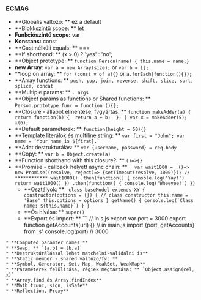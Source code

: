 
### ECMA6
* **Globális változó: ** ez a default
* **Blokkszintű scope: ** let
* **Funkciószintű scope:** var
* **Konstans:** const
* **Cast nélküli equals: ** ===
* **If shorthand: ** (x > 0) ? 'yes' : 'no';
* **Object prototype: ** `function Person(name) { this.name = name;}`
* **new Array**: `var a = new Array(size);` or `var b = [];`
* **loop on array: ** `for (const v of a){}` or `a.forEach(function(){});`
* **Array functions: ** `push, pop, join, reverse, shift, slice, sort, splice, concat`
* **Multiple params: ** `..args`
* **Object params as functions or Shared functions: ** `Person.prototype.func = function (){};`
* **Closure - állapot elmentése, fvgyártás: ** ```
function makeAdder(a) { return function(b) {  return a + b;  }; }
var x = makeAdder(5); x(6); ```
* **Default paraméterek: ** `function(height = 50){}`
* **Template literálok és multiline string: ** ```var first = "John"; var name = `Your name is ${first}.` ```
* **Adat destrukturálás: ** `var {username, password} = req.body`
* **Copy: ** `var b = Object.create(a)`
* **Function shorthand with this closure?: ** `()=>{}`
* **Promise - callback helyett async chain: ** ``` 
var wait1000 =  ()=> new Promise((resolve, reject)=> {setTimeout(resolve, 1000)});
// ************
wait1000()
  .then(function() {
    console.log('Yay!')
    return wait1000()
  })
  .then(function() {
    console.log('Wheeyee!')
  })```
  * **Osztályok: ** ```
  class baseModel extends XY {
  constructor(options = {}) { // class constructor
    this.name = 'Base'
    this.options = options
  }
    getName() { console.log(`Class name: ${this.name}`)
    }
   }```
   * **Ős hívása: ** `super()`
   * **Export és import: ** ```
   // in s.js
   export var port = 3000
export function getAccounts(url) {}
// in main.js
import {port, getAccounts} from 's'
console.log(port) // 3000
```
* **Computed paramter names **
* **Swap: ** `[a,b] = [b,a]`
* **Destruktúrálással lehet matchelni-validálni is**
* **Static member - shared változo/fv: **
* **Symbol, Generator, Set, Map, WeakSet, WeakMap**
* **Paraméterek felülírása, régiek megtartása: ** `Object.assign(cél, x)`
* **Array.find és Array.findIndex**
* **Math.trunc, sign, isSafe**
* **Reflection, Proxy**
